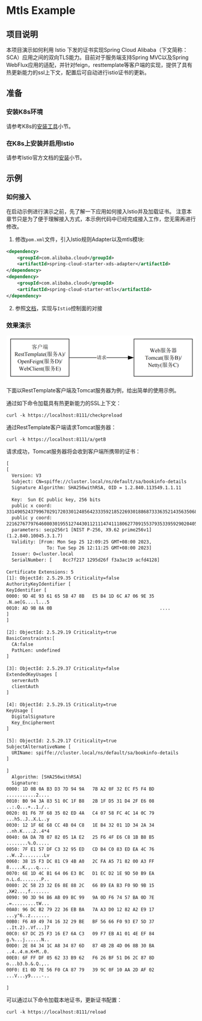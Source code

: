 # Mtls Example

## 项目说明

本项目演示如何利用 Istio 下发的证书实现Spring Cloud Alibaba（下文简称：SCA）应用之间的双向TLS能力。目前对于服务端支持Spring MVC以及Spring WebFlux应用的适配，并针对feign，resttemplate等客户端的实现，提供了具有热更新能力的ssl上下文，配置后可自动进行istio证书的更新。

## 准备

### 安装K8s环境

请参考K8s的[安装工具](https://kubernetes.io/zh-cn/docs/tasks/tools/)小节。

### 在K8s上安装并启用Istio

请参考Istio官方文档的[安装](https://istio.io/latest/zh/docs/setup/install/)小节。

## 示例

### 如何接入

在启动示例进行演示之前，先了解一下应用如何接入Istio并及加载证书。 注意本章节只是为了便于理解接入方式，本示例代码中已经完成接入工作，您无需再进行修改。

1. 修改`pom.xml`文件，引入Istio规则Adapter以及mtls模块:

```xml
<dependency>
    <groupId>com.alibaba.cloud</groupId>
    <artifactId>spring-cloud-starter-xds-adapter</artifactId>
</dependency>
<dependency>
    <groupId>com.alibaba.cloud</groupId>
    <artifactId>spring-cloud-starter-mtls</artifactId>
</dependency>
```

2. 参照[文档](https://github.com/alibaba/spring-cloud-alibaba/blob/2.2.x/spring-cloud-alibaba-docs/src/main/asciidoc-zh/governance.adoc)，实现与`Istio`控制面的对接

### 效果演示

![example](./pic/example.png)

下面以RestTemplate客户端及Tomcat服务器为例，给出简单的使用示例。

通过如下命令加载具有热更新能力的SSL上下文：

```shell
curl -k https://localhost:8111/checkpreload
```

通过RestTemplate客户端请求Tomcat服务器：

```shell
curl -k https://localhost:8111/a/getB
```

请求成功，Tomcat服务器将会收到客户端所携带的证书：

```
[
[
  Version: V3
  Subject: CN=spiffe://cluster.local/ns/default/sa/bookinfo-details
  Signature Algorithm: SHA256withRSA, OID = 1.2.840.113549.1.1.11

  Key:  Sun EC public key, 256 bits
  public x coord: 33149052437996702917203301248564233359218522693018868733363521435635068976534
  public y coord: 22162767797646080301955127443011211147411180627709155379353395929020405902413
  parameters: secp256r1 [NIST P-256, X9.62 prime256v1] (1.2.840.10045.3.1.7)
  Validity: [From: Mon Sep 25 12:09:25 GMT+08:00 2023,
               To: Tue Sep 26 12:11:25 GMT+08:00 2023]
  Issuer: O=cluster.local
  SerialNumber: [    8cc7f217 1295d26f f3a3ac19 acfd4128]

Certificate Extensions: 5
[1]: ObjectId: 2.5.29.35 Criticality=false
AuthorityKeyIdentifier [
KeyIdentifier [
0000: 9D 4E 93 61 65 5B 47 8B   E5 B4 1D 6C A7 06 9E 35  .N.ae[G....l...5
0010: AD 9B 8A 0B                                        ....
]
]

[2]: ObjectId: 2.5.29.19 Criticality=true
BasicConstraints:[
  CA:false
  PathLen: undefined
]

[3]: ObjectId: 2.5.29.37 Criticality=false
ExtendedKeyUsages [
  serverAuth
  clientAuth
]

[4]: ObjectId: 2.5.29.15 Criticality=true
KeyUsage [
  DigitalSignature
  Key_Encipherment
]

[5]: ObjectId: 2.5.29.17 Criticality=true
SubjectAlternativeName [
  URIName: spiffe://cluster.local/ns/default/sa/bookinfo-details
]

]
  Algorithm: [SHA256withRSA]
  Signature:
0000: 1D 0B 0A B3 D3 7D 94 9A   7B A2 0F 32 EC F5 F4 BD  ...........2....
0010: B0 94 3A 83 51 0C 1F B8   2B 1F D5 31 D4 2F E6 08  ..:.Q...+..1./..
0020: 01 F6 7F 68 35 02 ED 4A   C4 07 58 FC 4C 14 0C 79  ...h5..J..X.L..y
0030: 12 1F 6E 68 CC 4B 04 C8   1E B4 32 01 1D 34 2A 34  ..nh.K....2..4*4
0040: 0A DA 7B 07 82 05 1A E2   25 F6 4F E6 C8 1B B8 B5  ........%.O.....
0050: 7F E1 57 DF C3 32 95 ED   CD B4 C0 83 ED EA 4C 76  ..W..2........Lv
0060: 38 15 F3 DC 81 C9 4B A0   2C FA A5 71 82 00 A3 FF  8.....K.,..q....
0070: 6E 1D 4C B1 64 06 E3 BC   D1 EC D2 1E 9D 50 B9 EA  n.L.d........P..
0080: 2C 58 23 32 E6 8E 88 2C   66 B9 EA B3 F0 9D 9B 15  ,X#2...,f.......
0090: 90 3D 94 B6 AB 09 BC 99   9A 0D F6 74 57 BA 0D 7E  .=.........tW...
00A0: 96 DC B2 79 22 36 EB BA   7A A3 D0 12 82 A2 E9 17  ...y"6..z.......
00B0: F6 A9 49 74 16 32 29 BE   BF 56 66 F0 93 E7 5D 37  ..It.2)..Vf...]7
00C0: 67 DC 25 F3 16 E7 6A C3   09 F7 EB A1 01 4E EF 84  g.%...j......N..
00D0: 2E 84 34 1C A8 34 87 6D   87 4B 2B 4D 06 8B 30 BA  ..4..4.m.K+M..0.
00E0: 6F FF DF 05 62 33 B9 62   F6 26 BF 51 D6 2C 87 8D  o...b3.b.&.Q.,..
00F0: E1 0D 7E 56 F0 CA 87 79   39 9C 0F 10 AA 2D AF 02  ...V...y9....-..

]
```

可以通过以下命令加载本地证书，更新证书配置：

```shell
curl -k https://localhost:8111/reload
```

